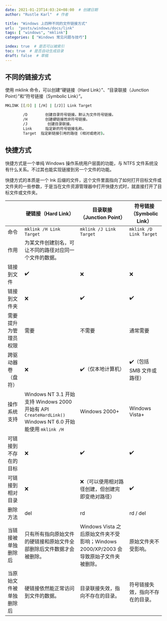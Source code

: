 ```yaml
---
date: 2021-01-23T14:03:24+08:00  # 创建日期
author: "Rustle Karl"  # 作者

title: "Windows 上四种不同的文件链接方式"
url:  "posts/windows/docs/link"
tags: [ "windows", "mklink"]
categories: [ "Windows 常见问题与技巧"]

index: true  # 是否可以被索引
toc: true  # 是否自动生成目录
draft: false  # 草稿
---
```


## 不同的链接方式

使用 mklink 命令，可以创建“硬链接（Hard Link）”、“目录联接（Junction Point）”和“符号链接（Symbolic Link）”。

```cmd
MKLINK [[/D] | [/H] | [/J]] Link Target

        /D        创建目录符号链接。默认为文件符号链接。
        /H        创建硬链接而非符号链接。
        /J         创建目录联接。
        Link      指定新的符号链接名称。
        Target  指定新链接引用的路径 (相对或绝对)。
```

## 快捷方式

快捷方式是一个单纯 Windows 操作系统用户层面的功能，与 NTFS 文件系统没有什么关系。不过其也能实现链接到另一个文件的功能。

快捷方式的本质是一个 lnk 后缀的文件，这个文件里面指向了如何打开目标文件或文件夹的一些参数，于是当在文件资源管理器中打开快捷方式时，就直接打开了目标文件或文件夹。

| | 硬链接（Hard Link） | 目录联接（Junction Point） | 符号链接（Symbolic Link） |
| --------------- | ----------------- | ---------------- | ---------------- |
| 命令 | `mklink /H Link Target` | `mklink /J Link Target` | `mklink /D Link Target` |
| 作用 | 为某文件创建别名，可让不同的路径对应同一个文件的数据。 | | |
| 链接到文件 | ✔️ | ❌ | ❌ |
| 链接到文件夹 | ❌ | ✔️ | ✔️ |
| 需要提升为管理员权限 | 需要 | 不需要 | 通常需要 |
| 跨驱动器卷（盘符） | ❌ | ✔️（仅本地计算机） | ✔️（包括 SMB 文件或路径） |
| 操作系统支持 | Windows NT 3.1 开始支持 Windows 2000 开始有 API `CreateHardLink()` Windows NT 6.0 开始能使用 `mklink /H` | Windows 2000+ | Windows Vista+ |
| 可链接到不存在的目标 | ❌ | ✔️ | ✔️ |
| 可链接到相对目录 | ❌ | ❌（可以使用相对路径创建，但创建完即变绝对路径） | ✔️ |
| 删除方法 | del | rd | rd / del |
| 当链接被单独删除后 | 只有所有指向原始文件的硬链接和原始文件全部删除后文件数据才会被删除。 | Windows Vista 之后原始文件夹不受影响；Windows 2000/XP/2003 会导致原始子文件夹被删除。 | 原始文件夹不受影响。 |
| 当原始文件被单独删除后 | 硬链接依然能正常访问到文件的数据。 | 目录联接失效，指向不存在的目录。 | 符号链接失效，指向不存在的目录。 |
